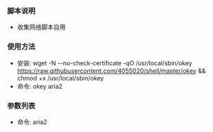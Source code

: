 ### 脚本说明
- 收集网络脚本自用

### 使用方法
- 安装: wget -N --no-check-certificate -qO /usr/local/sbin/okey https://raw.githubusercontent.com/4055020/shell/master/okey && chmod +x /usr/local/sbin/okey
- 命令: okey aria2

### 参数列表
- 命令: aria2
